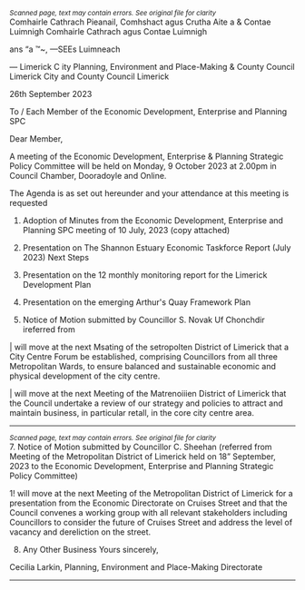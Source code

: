 *<small>Scanned page, text may contain errors. See original file for clarity</small>*  
Comhairle Cathrach Pieanail, Comhshact agus Crutha Aite
a & Contae Luimnigh Comhairle Cathrach agus Contae Luimnigh

ans “a ™~, —SEEs Luimneach

— Limerick C ity Planning, Environment and Place-Making
& County Council Limerick City and County Council
Limerick

26th September 2023

To / Each Member of the Economic Development, Enterprise and Planning SPC

Dear Member,

A meeting of the Economic Development, Enterprise & Planning Strategic Policy Committee will be
held on Monday, 9 October 2023 at 2.00pm in Council Chamber, Dooradoyle and Online.

The Agenda is as set out hereunder and your attendance at this meeting is requested

1. Adoption of Minutes from the Economic Development, Enterprise and Planning SPC meeting
of 10 July, 2023 (copy attached)
2. Presentation on The Shannon Estuary Economic Taskforce Report (July 2023) Next Steps

3. Presentation on the 12 monthly monitoring report for the Limerick Development Plan

4. Presentation on the emerging Arthur's Quay Framework Plan

5. Notice of Motion submitted by Councillor S. Novak Uf Chonchdir ireferred from

| will move at the next Msating of the setropolten District of Limerick that a City
Centre Forum be established, comprising Councillors from all three Metropolitan
Wards, to ensure balanced and sustainable economic and physical development of
the city centre.

| will move at the next Meeting of the Matrenoiiien District of Limerick that the
Council undertake a review of our strategy and policies to attract and maintain
business, in particular retall, in the core city centre area.

---
*<small>Scanned page, text may contain errors. See original file for clarity</small>*  
7. Notice of Motion submitted by Councillor C. Sheehan (referred from Meeting of the
Metropolitan District of Limerick held on 18” September, 2023 to the Economic
Development, Enterprise and Planning Strategic Policy Committee)

1! will move at the next Meeting of the Metropolitan District of Limerick for a
presentation from the Economic Directorate on Cruises Street and that the Council
convenes a working group with all relevant stakeholders including Councillors to
consider the future of Cruises Street and address the level of vacancy and dereliction
on the street.

8. Any Other Business
Yours sincerely,

Cecilia Larkin,
Planning, Environment and Place-Making Directorate

---
